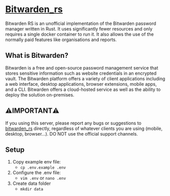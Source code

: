 # [Bitwarden_rs](https://hub.docker.com/r/bitwardenrs/server)
Bitwarden RS is an unofficial implementation of the Bitwarden password manager
written in Rust. It uses significantly fewer resources and only requires a single
docker container to run it.
It also allows the use of the normally paid features like organisations and reports.


## What is Bitwarden?
Bitwarden is a free and open-source password management service that stores
sensitive information such as website credentials in an encrypted vault.
The Bitwarden platform offers a variety of client applications including a web interface,
desktop applications, browser extensions, mobile apps, and a CLI.
Bitwarden offers a cloud-hosted service as well as the ability to deploy
the solution on-premises.


## ⚠️**IMPORTANT**⚠️
If you using this server, please report any bugs or suggestions to [bitwarden_rs](https://github.com/dani-garcia/bitwarden_rs) directly,
regardless of whatever clients you are using (mobile, desktop, browser...).
DO NOT use the official support channels.


## Setup
1. Copy example env file:
   - ```cp .env.example .env```
2. Configure the .env file:
   - ```vim .env``` or ```nano .env```
3. Create data folder
   - ```mkdir data```

